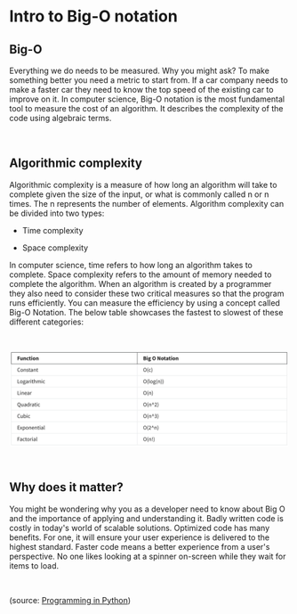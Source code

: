 # Intro to Big-O notation

## Big-O

Everything we do needs to be measured. Why you might ask? To make something better you need a metric to start from. If a car company needs to make a faster car they need to know the top speed of the existing car to improve on it. In computer science, Big-O notation is the most fundamental tool to measure the cost of an algorithm. It describes the complexity of the code using algebraic terms.

&nbsp;

## Algorithmic complexity

Algorithmic complexity is a measure of how long an algorithm will take to complete given the size of the input, or what is commonly called n or n times. The n represents the number of elements.  Algorithm complexity can be divided into two types:

- Time complexity

- Space complexity

In computer science, time refers to how long an algorithm takes to complete. Space complexity refers to the amount of memory needed to complete the algorithm. When an algorithm is created by a programmer they also need to consider these two critical measures so that the program runs efficiently. You can measure the efficiency by using a concept called Big-O Notation. The below table showcases the fastest to slowest of these different categories:

&nbsp;

<img src="../images/big-o.png" alt="big-o" width="500" style="margin-left: auto; margin-right: auto; display: block;"/>

&nbsp;

## Why does it matter?

You might be wondering why you as a developer need to know about Big O and the importance of applying and understanding it. Badly written code is costly in today's world of scalable solutions. Optimized code has many benefits. For one, it will ensure your user experience is delivered to the highest standard. Faster code means a better experience from a user's perspective. No one likes looking at a spinner on-screen while they wait for items to load.

&nbsp;

(source: [Programming in Python](https://www.coursera.org/learn/programming-in-python/))